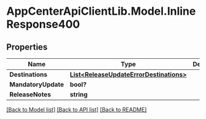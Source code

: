 # AppCenterApiClientLib.Model.InlineResponse400
## Properties

Name | Type | Description | Notes
------------ | ------------- | ------------- | -------------
**Destinations** | [**List&lt;ReleaseUpdateErrorDestinations&gt;**](ReleaseUpdateErrorDestinations.md) |  | [optional] 
**MandatoryUpdate** | **bool?** |  | [optional] 
**ReleaseNotes** | **string** |  | [optional] 

[[Back to Model list]](../README.md#documentation-for-models) [[Back to API list]](../README.md#documentation-for-api-endpoints) [[Back to README]](../README.md)

